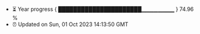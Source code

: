 - ⏳ Year progress { ██████████████████████▁▁▁▁▁▁▁▁ } 74.96 %
- ⏰ Updated on Sun, 01 Oct 2023 14:13:50 GMT

